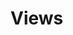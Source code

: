 # Views

<!--
- Name views and viewsets based on the URL name e.g. categories/ would require CategoriesViewset.
-->
